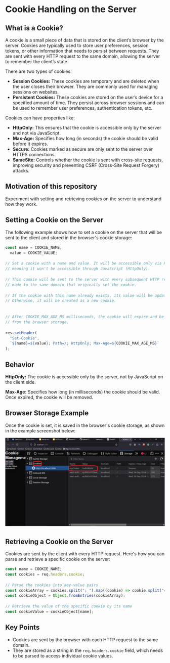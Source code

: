   <h1>Cookie Handling on the Server</h1>

<h2>What is a Cookie?</h2>
<p>A cookie is a small piece of data that is stored on the client’s browser by the server. Cookies are typically used to store user preferences, session tokens, or other information that needs to persist between requests. They are sent with every HTTP request to the same domain, allowing the server to remember the client’s state.</p>

<p>There are two types of cookies:</p>
<ul>
  <li><strong>Session Cookies:</strong> These cookies are temporary and are deleted when the user closes their browser. They are commonly used for managing sessions on websites.</li>
  <li><strong>Persistent Cookies:</strong> These cookies are stored on the user’s device for a specified amount of time. They persist across browser sessions and can be used to remember user preferences, authentication tokens, etc.</li>
</ul>

<p>Cookies can have properties like:</p>
<ul>
  <li><strong>HttpOnly:</strong> This ensures that the cookie is accessible only by the server and not via JavaScript.</li>
  <li><strong>Max-Age:</strong> Specifies how long (in seconds) the cookie should be valid before it expires.</li>
  <li><strong>Secure:</strong> Cookies marked as secure are only sent to the server over HTTPS connections.</li>
  <li><strong>SameSite:</strong> Controls whether the cookie is sent with cross-site requests, improving security and preventing CSRF (Cross-Site Request Forgery) attacks.</li>
</ul>

  <h2>Motivation of this repository</h2>
  <p>Experiment with setting and retrieving cookies on the server to understand how they work.</p>

  <h2>Setting a Cookie on the Server</h2>
  <p>The following example shows how to set a cookie on the server that will be sent to the client and stored in the browser's cookie storage:</p>


```typescript
const name = COOKIE_NAME,
  value = COOKIE_VALUE;

// Set a cookie with a name and value. It will be accessible only via HTTP,
// meaning it won't be accessible through JavaScript (HttpOnly).

// This cookie will be sent to the server with every subsequent HTTP request
// made to the same domain that originally set the cookie.

// If the cookie with this name already exists, its value will be updated.
// Otherwise, it will be created as a new cookie.


// After COOKIE_MAX_AGE_MS milliseconds, the cookie will expire and be removed
// from the browser storage.

res.setHeader(
  "Set-Cookie",
  `${name}=${value}; Path=/; HttpOnly; Max-Age=${COOKIE_MAX_AGE_MS}`
);
```


<h2>Behavior</h2>
<p><strong>HttpOnly:</strong> The cookie is accessible only by the server, not by JavaScript on the client side.</p>
<p><strong>Max-Age:</strong> Specifies how long (in milliseconds) the cookie should be valid. Once expired, the cookie will be removed.</p>

<h2>Browser Storage Example</h2>
<p>Once the cookie is set, it is saved in the browser's cookie storage, as shown in the example screenshot below:</p>

<img src="./figs/cookies-on-browser.png" alt="Cookies in Browser" />

<h2>Retrieving a Cookie on the Server</h2>
<p>Cookies are sent by the client with every HTTP request. Here's how you can parse and retrieve a specific cookie on the server:</p>


```typescript
const name = COOKIE_NAME;
const cookies = req.headers.cookie;

// Parse the cookies into key-value pairs
const cookieArray = cookies.split("; ").map((cookie) => cookie.split("="));
const cookieObject = Object.fromEntries(cookieArray);

// Retrieve the value of the specific cookie by its name
const cookieValue = cookieObject[name];
```

<h2>Key Points</h2>
<ul>
<li>Cookies are sent by the browser with each HTTP request to the same domain.</li>
<li>They are stored as a string in the <code>req.headers.cookie</code> field, which needs to be parsed to access individual cookie values.</li>
</ul>
